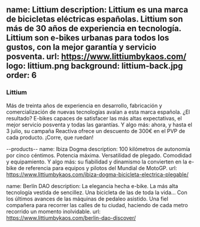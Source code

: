 name: Littium
description: Littium es una marca de bicicletas eléctricas españolas. Littium son más de 30 años de experiencia en tecnología. Littium son e-bikes urbanas para todos los gustos, con la mejor garantía y servicio posventa. 
url: https://www.littiumbykaos.com/
logo: littium.png
background: littium-back.jpg
order: 6
----
### Littium

Más de treinta años de experiencia en desarrollo, fabricación y comercialización de nuevas tecnologías avalan a esta marca española. ¿El resultado? E-bikes capaces de satisfacer las más altas expectativas, el mejor servicio posventa y todas las garantías. Y algo más: ahora, y hasta el 3 julio, su campaña Reactiva ofrece un descuento de 300€ en el PVP de cada producto. ¡Corre, que ruedan!  

--products--
name: Ibiza Dogma
description: 100 kilómetros de autonomía por cinco céntimos. Potencia máxima. Versatilidad de plegado. Comodidad  y equipamiento. Y algo más: su fiabilidad y dinamismo la convierten en la e-bike de referencia para equipos y pilotos del Mundial de MotoGP.
url: https://www.littiumbykaos.com/ibiza-dogma-bicicleta-electrica-plegable/

name: Berlín DAO
description: La elegancia hecha e-bike. La más alta tecnología vestida de sencillez. Una bicicleta de las de toda la vida… Con los últimos avances de las máquinas de pedaleo asistido. Una fiel compañera para recorrer las calles de tu ciudad, haciendo de cada metro recorrido un momento inolvidable.
url: https://www.littiumbykaos.com/berlin-dao-discover/
